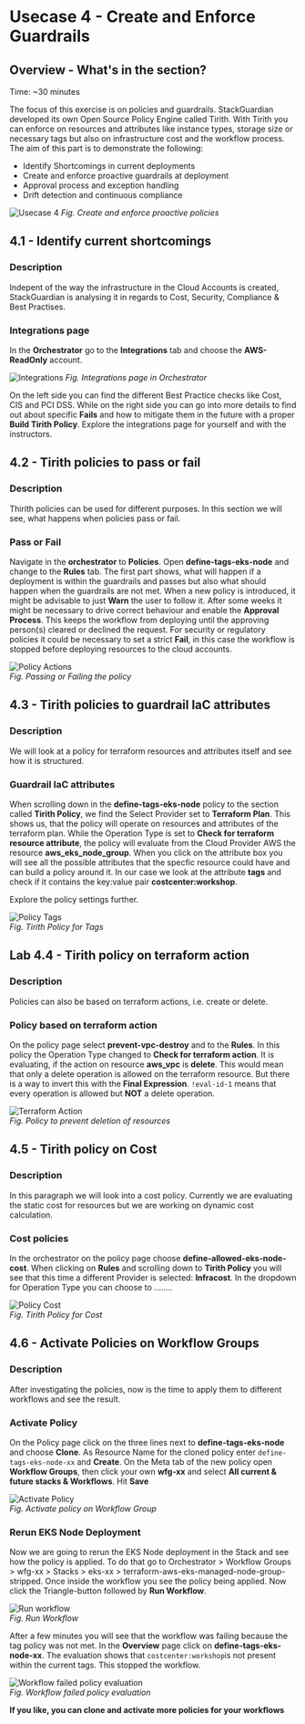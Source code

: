 # Usecase 4 - Create and Enforce Guardrails

## Overview - What's in the section?
Time: ~30 minutes  

The focus of this exercise is on policies and guardrails. StackGuardian developed its own Open Source Policy Engine called Tirith. With Tirith you can enforce on resources and attributes like instance types, storage size or necessary tags but also on infrastructure cost and the workflow process. 
The aim of this part is to demonstrate the following:

* Identify Shortcomings in current deployments
* Create and enforce proactive guardrails at deployment
* Approval process and exception handling 
* Drift detection and continuous compliance

![Usecase 4](image/usecase4.png)
_Fig. Create and enforce proactive policies_

## 4.1 - Identify current shortcomings
### Description
Indepent of the way the infrastructure in the Cloud Accounts is created, StackGuardian is analysing it in regards to Cost, Security, Compliance & Best Practises. 

### Integrations page
In the **Orchestrator** go to the **Integrations** tab and choose the **AWS-ReadOnly** account. 

![Integrations](image/integrations.png)
_Fig. Integrations page in Orchestrator_


On the left side you can find the different Best Practice checks like Cost, CIS and PCI DSS. While on the right side you can go into more details to find out about specific **Fails** and how to mitigate them in the future with a proper **Build Tirith Policy**. Explore the integrations page for yourself and with the instructors. 

## 4.2 - Tirith policies to pass or fail 
### Description
Thirith policies can be used for different purposes. In this section we will see, what happens when policies pass or fail.

### Pass or Fail 
Navigate in the **orchestrator** to **Policies**. Open **define-tags-eks-node** and change to the **Rules** tab. The first part shows, what will happen if a deployment is within the guardrails and passes but also what should happen when the guardrails are not met. 
When a new policy is introduced, it might be advisable to just **Warn** the user to follow it. After some weeks it might be necessary to drive correct behaviour and enable the **Approval Process**. This keeps the workflow from deploying until the approving person(s) cleared or declined the request. For security or regulatory policies it could be necessary to set a strict **Fail**, in this case the workflow is stopped before deploying resources to the cloud accounts. 

![Policy Actions](image/policy-actions.png)  
_Fig. Passing or Failing the policy_  

## 4.3 - Tirith policies to guardrail IaC attributes
### Description
We will look at a policy for terraform resources and attributes itself and see how it is structured.

### Guardrail IaC attributes
When scrolling down in the **define-tags-eks-node** policy to the section called **Tirith Policy**, we find the Select Provider set to **Terraform Plan**. This shows us, that the policy will operate on resources and attributes of the terraform plan. 
While the Operation Type is set to **Check for terraform resource attribute**, the policy will evaluate from the Cloud Provider AWS the resource **aws_eks_node_group**. When you click on the attribute box you will see all the possible attributes that the specfic resource could have and can build a policy around it. 
In our case we look at the attribute **tags** and check if it contains the key:value pair **costcenter:workshop**. 

Explore the policy settings further.

![Policy Tags](image/policy-tags.png)  
_Fig. Tirith Policy for Tags_  


## Lab 4.4 - Tirith policy on terraform action
### Description
Policies can also be based on terraform actions, i.e. create or delete.

### Policy based on terraform action
On the policy page select **prevent-vpc-destroy** and to the **Rules**. 
In this policy the Operation Type changed to **Check for terraform action**. It is evaluating, if the action on resource **aws_vpc** is **delete**. This would mean that only a delete operation is allowed on the terraform resource. But there is a way to invert this with the **Final Expression**. ``!eval-id-1`` means that every operation is allowed but **NOT** a delete operation.

![Terraform Action](image/policy-delete.png)  
_Fig. Policy to prevent deletion of resources_  


## 4.5 - Tirith policy on Cost
### Description
In this paragraph we will look into a cost policy. Currently we are evaluating the static cost for resources but we are working on dynamic cost calculation. 
### Cost policies
In the orchestrator on the policy page choose **define-allowed-eks-node-cost**. When clicking on **Rules** and scrolling down to **Tirith Policy** you will see that this time a different Provider is selected: **Infracost**. 
In the dropdown for Operation Type you can choose to  ........

![Policy Cost](image/policy-cost.png)  
_Fig. Tirith Policy for Cost_ 



## 4.6 - Activate Policies on Workflow Groups
### Description
After investigating the policies, now is the time to apply them to different workflows and see the result. 
### Activate Policy
On the Policy page click on the three lines next to **define-tags-eks-node** and choose **Clone**. As Resource Name for the cloned policy enter ``define-tags-eks-node-xx`` and **Create**. On the Meta tab of the new policy open **Workflow Groups**, then click your own **wfg-xx** and select **All current & future stacks & Workflows**.  Hit **Save** 

![Activate Policy](image/activate-policy.png)  
_Fig. Activate policy on Workflow Group_  


### Rerun EKS Node Deployment 
Now we are going to rerun the EKS Node deployment in the Stack and see how the policy is applied. To do that go to Orchestrator > Workflow Groups >  wfg-xx > Stacks > eks-xx > terraform-aws-eks-managed-node-group-stripped. Once inside the workflow you see the policy being applied. Now click the Triangle-button followed by **Run Workflow**.

![Run workflow](image/run-workflow.png)  
_Fig. Run Workflow_  

After a few minutes you will see that the workflow was failing because the tag policy was not met. In the **Overview** page click on **define-tags-eks-node-xx**. The evaluation shows that ``costcenter:workshop``is not present within the current tags. This stopped the workflow. 

![Workflow failed policy evaluation](image/policy-failed.png)  
_Fig. Workflow failed policy evaluation_  

**If you like, you can clone and activate more policies for your workflows**